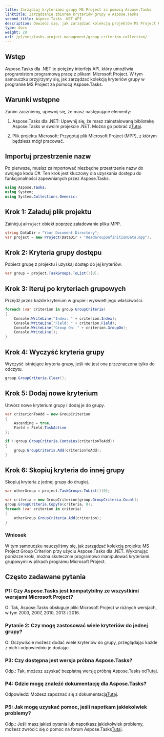 ```yaml
---
title: Zarządzaj kryteriami grupy MS Project za pomocą Aspose.Tasks
linktitle: Zarządzanie zbiorem kryteriów grupy w Aspose.Tasks
second_title: Aspose.Tasks .NET API
description: Dowiedz się, jak zarządzać kolekcją projektów MS Project Group Criterion przy użyciu Aspose.Tasks dla .NET. Przewodnik krok po kroku dla programistów.
type: docs
weight: 28
url: /pl/net/tasks-project-management/group-criterion-collection/
---
```

## Wstęp
Aspose.Tasks dla .NET to potężny interfejs API, który umożliwia programistom programową pracę z plikami Microsoft Project. W tym samouczku przyjrzymy się, jak zarządzać kolekcją kryteriów grupy w programie MS Project za pomocą Aspose.Tasks.

## Warunki wstępne

Zanim zaczniemy, upewnij się, że masz następujące elementy:

1.  Aspose.Tasks dla .NET: Upewnij się, że masz zainstalowaną bibliotekę Aspose.Tasks w swoim projekcie .NET. Można go pobrać z[Tutaj](https://releases.aspose.com/tasks/net/).

2. Plik projektu Microsoft: Przygotuj plik Microsoft Project (MPP), z którym będziesz mógł pracować.

## Importuj przestrzenie nazw

Po pierwsze, musisz zaimportować niezbędne przestrzenie nazw do swojego kodu C#. Ten krok jest kluczowy dla uzyskania dostępu do funkcjonalności zapewnianych przez Aspose.Tasks.

```csharp
using Aspose.Tasks;
using System;
using System.Collections.Generic;


```

## Krok 1: Załaduj plik projektu

 Zainicjuj a`Project` obiekt poprzez załadowanie pliku MPP. 

```csharp
string DataDir = "Your Document Directory";
var project = new Project(DataDir + "ReadGroupDefinitionData.mpp");
```

## Krok 2: Kryteria grupy dostępu

Pobierz grupę z projektu i uzyskaj dostęp do jej kryteriów.

```csharp
var group = project.TaskGroups.ToList()[0];
```

## Krok 3: Iteruj po kryteriach grupowych

Przejdź przez każde kryterium w grupie i wyświetl jego właściwości.

```csharp
foreach (var criterion in group.GroupCriteria)
{
    Console.WriteLine("Index: " + criterion.Index);
    Console.WriteLine("Field: " + criterion.Field);
    Console.WriteLine("Group On: " + criterion.GroupOn);
    Console.WriteLine();
}
```

## Krok 4: Wyczyść kryteria grupy

Wyczyść istniejące kryteria grupy, jeśli nie jest ona przeznaczona tylko do odczytu.

```csharp
group.GroupCriteria.Clear();
```

## Krok 5: Dodaj nowe kryterium

Utwórz nowe kryterium grupy i dodaj je do grupy.

```csharp
var criterionToAdd = new GroupCriterion
{
    Ascending = true,
    Field = Field.TaskActive
};

if (!group.GroupCriteria.Contains(criterionToAdd))
{
    group.GroupCriteria.Add(criterionToAdd);
}
```

## Krok 6: Skopiuj kryteria do innej grupy

Skopiuj kryteria z jednej grupy do drugiej.

```csharp
var otherGroup = project.TaskGroups.ToList()[0];

var criteria = new GroupCriterion[group.GroupCriteria.Count];
group.GroupCriteria.CopyTo(criteria, 0);
foreach (var criterion in criteria)
{
    otherGroup.GroupCriteria.Add(criterion);
}
```

### Wniosek

W tym samouczku nauczyliśmy się, jak zarządzać kolekcją projektu MS Project Group Criterion przy użyciu Aspose.Tasks dla .NET. Wykonując poniższe kroki, można skutecznie programowo manipulować kryteriami grupowymi w plikach programu Microsoft Project.

## Często zadawane pytania

### P1: Czy Aspose.Tasks jest kompatybilny ze wszystkimi wersjami Microsoft Project?

O: Tak, Aspose.Tasks obsługuje pliki Microsoft Project w różnych wersjach, w tym 2003, 2007, 2010, 2013 i 2016.

### Pytanie 2: Czy mogę zastosować wiele kryteriów do jednej grupy?

O: Oczywiście możesz dodać wiele kryteriów do grupy, przeglądając każde z nich i odpowiednio je dodając.

### P3: Czy dostępna jest wersja próbna Aspose.Tasks?

 Odp.: Tak, możesz uzyskać bezpłatną wersję próbną Aspose.Tasks od[Tutaj](https://releases.aspose.com/).

### P4: Gdzie mogę znaleźć dokumentację dla Aspose.Tasks?

 Odpowiedź: Możesz zapoznać się z dokumentacją[Tutaj](https://reference.aspose.com/tasks/net/).

### P5: Jak mogę uzyskać pomoc, jeśli napotkam jakiekolwiek problemy?

 Odp.: Jeśli masz jakieś pytania lub napotkasz jakiekolwiek problemy, możesz zwrócić się o pomoc na forum Aspose.Tasks[Tutaj](https://forum.aspose.com/c/tasks/15).